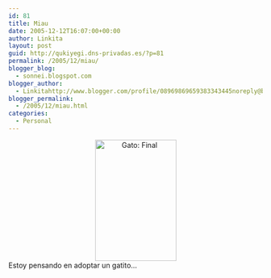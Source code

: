 ```yaml
---
id: 81
title: Miau
date: 2005-12-12T16:07:00+00:00
author: Linkita
layout: post
guid: http://qukiyegi.dns-privadas.es/?p=81
permalink: /2005/12/miau/
blogger_blog:
  - sonnei.blogspot.com
blogger_author:
  - Linkitahttp://www.blogger.com/profile/08969869659383343445noreply@blogger.com
blogger_permalink:
  - /2005/12/miau.html
categories:
  - Personal
---
```

<div style="text-align: center;">
  <a href="http://www.flickr.com/photos/linkita/67970929/" title="miou"><img src="http://static.flickr.com/33/67970929_b16e777284_m.jpg" alt="Gato: Final" border="0" height="240" width="161" /></a>
</div>

<div style="text-align: justify;">
  Estoy pensando en adoptar un gatito&#8230;
</div>